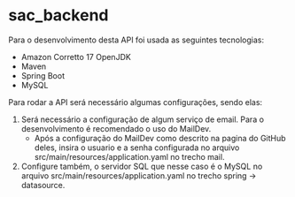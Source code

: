 # sac_backend

Para o desenvolvimento desta API foi usada as seguintes tecnologias:

* Amazon Corretto 17 OpenJDK
* Maven
* Spring Boot
* MySQL

Para rodar a API será necessário algumas configurações, sendo elas:

1. Será necessário a configuração de algum serviço de email. Para o desenvolvimento é recomendado o uso do MailDev.
    * Após a configuração do MailDev como descrito na pagina do GitHub deles, insira o usuario e a senha configurada no arquivo src/main/resources/application.yaml no trecho mail.
2. Configure também, o servidor SQL que nesse caso é o MySQL no arquivo src/main/resources/application.yaml no trecho spring -> datasource.
